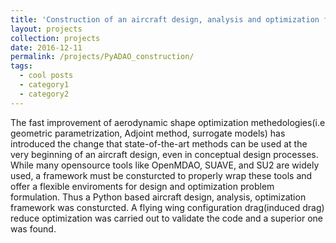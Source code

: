 ```yaml
---
title: 'Construction of an aircraft design, analysis and optimization framework: PyADAO'
layout: projects
collection: projects
date: 2016-12-11
permalink: /projects/PyADAO_construction/
tags:
  - cool posts
  - category1
  - category2
---
```


The fast improvement of aerodynamic shape optimization methedologies(i.e geometric parametrization, Adjoint method, surrogate models) has introduced the change that state-of-the-art methods can be used at the very beginning of an aircraft design, even in conceptual design processes. While many opensource tools like OpenMDAO, SUAVE, and SU2 are widely used, a framework must be consturcted to properly wrap these tools and offer a flexible enviroments for design and optimization problem formulation. Thus a Python based aircraft design, analysis, optimization framework was consturcted. A flying wing configuration drag(induced drag) reduce optimization was carried out to validate the code and a superior one was found.
